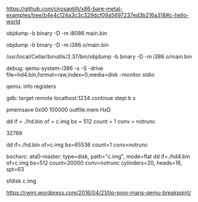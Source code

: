 https://github.com/cirosantilli/x86-bare-metal-examples/tree/b4e4c124a3c3c329dcf09a5697237ed3b216a318#c-hello-world

objdump -b binary -D -m i8086 main.bin

objdump -b binary -D -m i386 o/main.bin

/usr/local/Cellar/binutils/2.37/bin/objdump -b binary -D -m i386 o/main.bin

debug:
qemu-system-i386 -s -S -drive file=hd4.bin,format=raw,index=0,media=disk -monitor stdio

qemu:
   info registers
   
gdb:
   target remote localhost:1234 
   continue
   stepi
   b
   s


pmemsave 0x00 100000 outfile.mem
HxD



dd if = ./hd.bin of = c.img bs = 512 count = 1 conv = notrunc

32768

dd if=./hd.bin of=c.img bs=65536 count=1 conv=notrunc

bochsrc: ata0-master: type=disk, path="c.img", mode=flat
dd if=./hd4.bin of=c.img bs=512 count=20000 conv=notrunc
cylinders=20, heads=16, spt=63

sfdisk c.img


https://rwmj.wordpress.com/2016/04/21/tip-poor-mans-qemu-breakpoint/